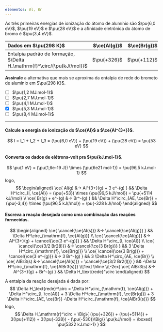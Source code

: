 ```yaml
---
elementos: Al, Br
---
```



As três primeiras energias de ionização do átomo de alumínio são $\pu{6,0 eV}$, $\pu{19 eV}$ e $\pu{28 eV}$ e a afinidade eletrônica do átomo de bromo é $\pu{3,4 eV}$.

| Dados em $\pu{298 K}$                                                   | $\ce{Al(g)}$ | $\ce{Br(g)}$ | $\ce{AlBr3(s)}$ |
| :---------------------------------------------------------------------- | -----------: | -----------: | --------------: |
| Entalpia padrão de formação, $\Delta H_\mathrm{f}^\circ/{\pu{kJ//mol}}$ |  $\pu{+326}$ |  $\pu{+112}$ |     $\pu{-530}$ |

**Assinale** a alternativa que mais se aproxima da entalpia de rede do brometo de alumínio em $\pu{298 K}$.

- [ ] $\pu{1,2 MJ.mol-1}$
- [ ] $\pu{2,7 MJ.mol-1}$
- [ ] $\pu{4,1 MJ.mol-1}$
- [x] $\pu{5,3 MJ.mol-1}$
- [ ] $\pu{8,4 MJ.mol-1}$

---

#### Calcule a energia de ionização do $\ce{Al}$ a $\ce{Al^{3+}}$.

$$
    I = I_1 + I_2 + I_3 = (\pu{6,0 eV}) + (\pu{19 eV}) + (\pu{28 eV}) = \pu{53 eV}
$$

#### Converta os dados de elétrons-volt pra $\pu{kJ.mol-1}$.

$$
    \pu{1 eV} = (\pu{1,6e-19 J}) \times (\pu{6e21 mol-1}) = \pu{96,5 kJ.mol-1}
$$
logo,
$$
\begin{aligned}
    \ce{ Al(g) &-> Al^{3+}(g) + 3 e^-(g) }
        && \Delta H^\circ_{I, \ce{Al}} = (\pu{+53}) \times (\pu{96,5 kJ//mol}) = \pu{+5114 kJ//mol} \\
    \ce{ Br(g) + e^-(g) &-> Br^-(g) }
        && \Delta H^\circ_{AE, \ce{Br}} = (\pu{-3,4}) \times (\pu{96,5 kJ//mol}) = \pu{-328 kJ//mol}
\end{aligned}
$$

#### Escreva a reação desejada como uma combinação das reações fornecidas.

$$
\begin{aligned}
    \ce{ \cancel{\ce{Al(s)}} &-> \cancel{\ce{Al(g)}} } 
        && \Delta H^\circ_{\mathrm{f}, \ce{Al(g)}} \\
    \ce{ \cancel{\ce{Al(g)}} &-> Al^{3+}(g) + \cancel{\ce{3 e^-(g)}} }
        && \Delta H^\circ_{I, \ce{Al}} \\
    \ce{ \cancel{\ce{3/2 Br2(l)}} &-> \cancel{\ce{3 Br(g)}} } 
        && 3 \Delta H^\circ_{\mathrm{f}, \ce{Br(g)}} \\
    \ce{ \cancel{\ce{3 Br(g)}} + \cancel{\ce{3 e^-(g)}} &-> 3 Br^-(g) }
        && 3 \Delta H^\circ_{AE, \ce{Br}} \\
    \ce{ AlBr3(s) &-> \cancel{\ce{Al(s)}} + \cancel{\ce{3/2 Br2(l)}} } 
            && -\Delta H^\circ_{\mathrm{f}, \ce{AlBr3(s)}} \\[1ex]
    \hline
    \\[-2ex]
    \ce{ AlBr3(s) &-> Al^{3+}(g) + Br^-(g) }
        && \Delta H_\text{rede}^\circ
\end{aligned}
$$

A entalpia da reação desejada é dada por:
$$
    \Delta H_\text{rede}^\circ 
        = \Delta H^\circ_{\mathrm{f}, \ce{Al(g)}}
            + \Delta H^\circ_{I, \ce{Al}}
            + 3 \Delta H^\circ_{\mathrm{f}, \ce{Br(g)}}
            + 3 \Delta H^\circ_{AE, \ce{Br}}
            -\Delta H^\circ_{\mathrm{f}, \ce{AlBr3(s)}} 
$$
logo,
$$
    \Delta H_\mathrm{r}^\circ 
        = \Big\{ (\pu{+326}) + (\pu{+5114}) + 3(\pu{+112}) + 3(\pu{-328}) - (\pu{-530})\Big\} \pu{kJ//mol}
        = \boxed{ \pu{5322 kJ.mol-1} }
$$


